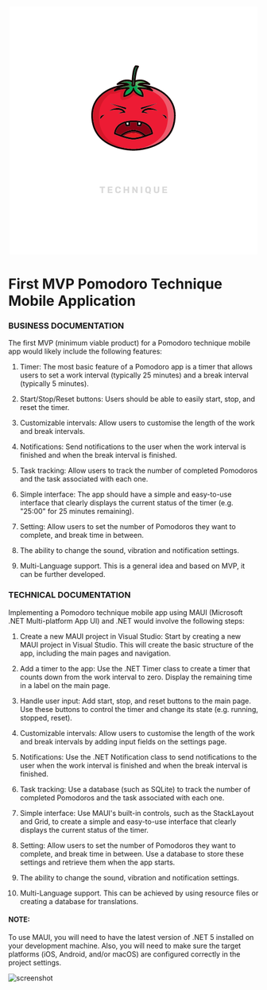 <p align="center">
<img alt="Cute pomodoro logo. Enjoy!" src="Pomodoro/Resources/Images/pomodoro_bot.png">
</p>

# First MVP Pomodoro Technique Mobile Application
### BUSINESS DOCUMENTATION
The first MVP (minimum viable product) for a Pomodoro technique mobile app would likely include the following features:

1. Timer: The most basic feature of a Pomodoro app is a timer that allows users to set a work interval (typically 25 minutes) and a break interval (typically 5 minutes).

2. Start/Stop/Reset buttons: Users should be able to easily start, stop, and reset the timer.

3. Customizable intervals: Allow users to customise the length of the work and break intervals.

4. Notifications: Send notifications to the user when the work interval is finished and when the break interval is finished.

5. Task tracking: Allow users to track the number of completed Pomodoros and the task associated with each one.

6. Simple interface: The app should have a simple and easy-to-use interface that clearly displays the current status of the timer (e.g. "25:00" for 25 minutes remaining).

7. Setting: Allow users to set the number of Pomodoros they want to complete, and break time in between.

8. The ability to change the sound, vibration and notification settings.

9. Multi-Language support. This is a general idea and based on MVP, it can be further developed.

### TECHNICAL DOCUMENTATION
Implementing a Pomodoro technique mobile app using MAUI (Microsoft .NET Multi-platform App UI) and .NET would involve the following steps:

1. Create a new MAUI project in Visual Studio: Start by creating a new MAUI project in Visual Studio. This will create the basic structure of the app, including the main pages and navigation.

2. Add a timer to the app: Use the .NET Timer class to create a timer that counts down from the work interval to zero. Display the remaining time in a label on the main page.

3. Handle user input: Add start, stop, and reset buttons to the main page. Use these buttons to control the timer and change its state (e.g. running, stopped, reset).

4. Customizable intervals: Allow users to customise the length of the work and break intervals by adding input fields on the settings page.

5. Notifications: Use the .NET Notification class to send notifications to the user when the work interval is finished and when the break interval is finished.

6. Task tracking: Use a database (such as SQLite) to track the number of completed Pomodoros and the task associated with each one.

7. Simple interface: Use MAUI's built-in controls, such as the StackLayout and Grid, to create a simple and easy-to-use interface that clearly displays the current status of the timer.

8. Setting: Allow users to set the number of Pomodoros they want to complete, and break time in between. Use a database to store these settings and retrieve them when the app starts.

9. The ability to change the sound, vibration and notification settings.

10. Multi-Language support. This can be achieved by using resource files or creating a database for translations.

#### NOTE:
To use MAUI, you will need to have the latest version of .NET 5 installed on your development machine. Also, you will need to make sure the target platforms (iOS, Android, and/or macOS) are configured correctly in the project settings.

<img alt="screenshot" src="https://i.imgur.com/kLNvsCH.png">
